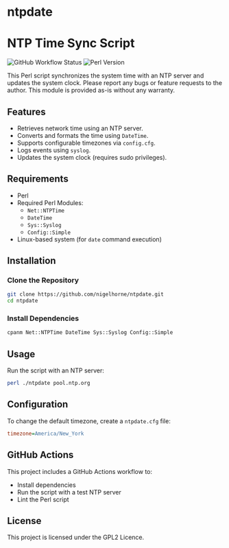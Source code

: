 ntpdate
=======

# NTP Time Sync Script

![GitHub Workflow Status](https://img.shields.io/github/actions/workflow/status/nigelhorne/ntpdate/ci.yml?branch=main)
![Perl Version](https://img.shields.io/badge/perl-5.34+-blue)

This Perl script synchronizes the system time with an NTP server and updates the system clock.
Please report any bugs or feature requests to the author.
This module is provided as-is without any warranty.

## Features
- Retrieves network time using an NTP server.
- Converts and formats the time using `DateTime`.
- Supports configurable timezones via `config.cfg`.
- Logs events using `syslog`.
- Updates the system clock (requires sudo privileges).

## Requirements
- Perl
- Required Perl Modules:
  - `Net::NTPTime`
  - `DateTime`
  - `Sys::Syslog`
  - `Config::Simple`
- Linux-based system (for `date` command execution)

## Installation
### Clone the Repository
```sh
git clone https://github.com/nigelhorne/ntpdate.git
cd ntpdate
```

### Install Dependencies
```sh
cpanm Net::NTPTime DateTime Sys::Syslog Config::Simple
```

## Usage
Run the script with an NTP server:
```sh
perl ./ntpdate pool.ntp.org
```

## Configuration
To change the default timezone, create a `ntpdate.cfg` file:
```ini
timezone=America/New_York
```

## GitHub Actions
This project includes a GitHub Actions workflow to:
- Install dependencies
- Run the script with a test NTP server
- Lint the Perl script

## License
This project is licensed under the GPL2 Licence.

